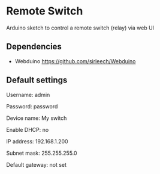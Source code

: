 # Remote Switch
Arduino sketch to control a remote switch (relay) via web UI

## Dependencies

 - Webduino https://github.com/sirleech/Webduino

## Default settings

Username: admin

Password: password

Device name: My switch

Enable DHCP: no

IP address: 192.168.1.200

Subnet mask: 255.255.255.0

Default gateway: not set
